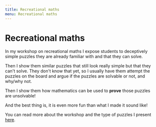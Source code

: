 ```yaml
---
title: Recreational maths
menu: Recreational maths
---
```


# Recreational maths

In my workshop on recreational maths I expose students to deceptively simple puzzles they are already familiar with and that they can solve.

Then I show them similar puzzles that still look really simple but that they can't solve. They don't know that yet, so I usually have them attempt the puzzles on the board and argue if the puzzles are solvable or not, and why/why not.

Then I show them how mathematics can be used to **prove** those puzzles are unsolvable!

And the best thing is, it is even more fun than what I made it sound like!

You can read more about the workshop and the type of puzzles I present [here](../recreational-maths).